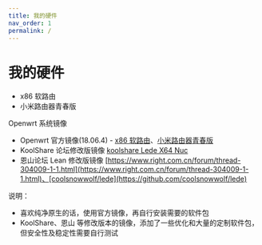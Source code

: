 ```yaml
---
title: 我的硬件
nav_order: 1
permalink: /
---
```


# 我的硬件

* x86 软路由
* 小米路由器青春版

Openwrt 系统镜像

* Openwrt 官方镜像(18.06.4) - [x86 软路由](https://downloads.openwrt.org/releases/18.06.4/targets/x86/64/openwrt-18.06.4-x86-64-combined-squashfs.img.gz)、[小米路由器青春版](https://downloads.openwrt.org/releases/18.06.1/targets/ramips/mt76x8/openwrt-18.06.1-ramips-mt76x8-miwifi-nano-squashfs-sysupgrade.bin)
* KoolShare 论坛修改版镜像 [koolshare Lede X64 Nuc](http://firmware.koolshare.cn/LEDE_X64_fw867/)
* 恩山论坛 Lean 修改版镜像 [https://www.right.com.cn/forum/thread-304009-1-1.html](https://www.right.com.cn/forum/thread-304009-1-1.html)、[coolsnowwolf/lede](https://github.com/coolsnowwolf/lede)

说明：

* 喜欢纯净原生的话，使用官方镜像，再自行安装需要的软件包
* KoolShare、恩山 等修改版本的镜像，添加了一些优化和大量的定制软件包，但安全性及稳定性需要自行测试